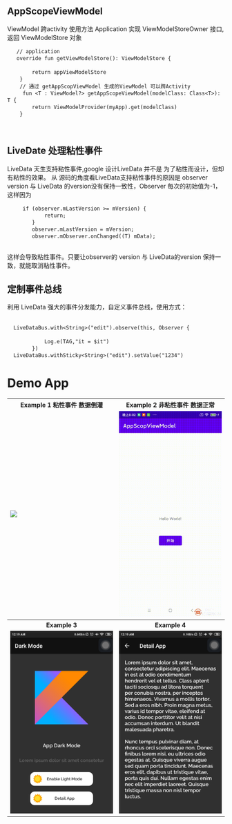 ## AppScopeViewModel

ViewModel 跨activity 使用方法 Application 实现 ViewModelStoreOwner 接口,返回 ViewModelStore 对象

```
   // application
   override fun getViewModelStore(): ViewModelStore {

        return appViewModelStore
    }
    // 通过 getAppScopViewModel 生成的ViewModel 可以跨Activity 
     fun <T : ViewModel?> getAppScopeViewModel(modelClass: Class<T>): T {
        return ViewModelProvider(myApp).get(modelClass)
    }
    
    
```

## LiveDate 处理粘性事件

LiveData 天生支持粘性事件,google 设计LiveData 并不是 为了粘性而设计，但却有粘性的效果。 从 源码的角度看LiveData支持粘性事件的原因是 observer
version 与 LiveData 的version没有保持一致性，Observer 每次的初始值为-1，这样因为

```
     if (observer.mLastVersion >= mVersion) {
            return;
        }
        observer.mLastVersion = mVersion;
        observer.mObserver.onChanged((T) mData);
       
```  

这样会导致粘性事件。只要让observer的 version 与 LiveData的version 保持一致，就能取消粘性事件。

## 定制事件总线

利用 LiveData 强大的事件分发能力，自定义事件总线，使用方式：

```

  LiveDataBus.with<String>("edit").observe(this, Observer {
         
            Log.e(TAG,"it = $it")
        })
  LiveDataBus.withSticky<String>("edit").setValue("1234")

```

# Demo App

<table style="width:100%">
  <tr>
    <th>Example 1 粘性事件 数据倒灌</th>
    <th>Example 2 非粘性事件 数据正常</th>
  </tr>
  <tr>
    <td><img src="screenshots/1.gif"/></td>
    <td><img src="screenshots/2.gif"/></td>
  </tr>
  <tr>
    <th>Example 3</th>
    <th>Example 4</th>
  </tr>
  <tr>
    <td><img src="screenshots/3.jpg"/></td>
    <td><img src="screenshots/4.jpg"/></td>
  </tr>
  </table>